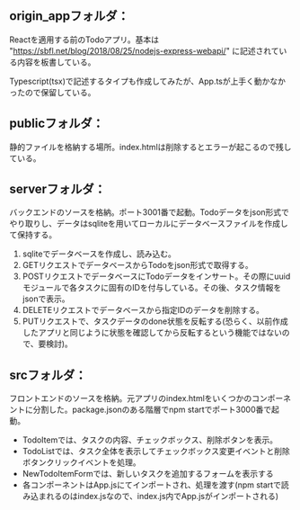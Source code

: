 ## origin_appフォルダ：
Reactを適用する前のTodoアプリ。基本は "https://sbfl.net/blog/2018/08/25/nodejs-express-webapi/" に記述されている内容を板書している。  

Typescript(tsx)で記述するタイプも作成してみたが、App.tsが上手く動かなかったので保留している。


## publicフォルダ：
静的ファイルを格納する場所。index.htmlは削除するとエラーが起こるので残している。


## serverフォルダ：
バックエンドのソースを格納。ポート3001番で起動。Todoデータをjson形式でやり取りし、データはsqliteを用いてローカルにデータベースファイルを作成して保持する。  
 1. sqliteでデータベースを作成し、読み込む。  
 2. GETリクエストでデータベースからTodoをjson形式で取得する。  
 3. POSTリクエストでデータベースにTodoデータをインサート。その際にuuidモジュールで各タスクに固有のIDを付与している。その後、タスク情報をjsonで表示。  
 4. DELETEリクエストでデータベースから指定IDのデータを削除する。  
 5. PUTリクエストで、タスクデータのdone状態を反転する(恐らく、以前作成したアプリと同じように状態を確認してから反転するという機能ではないので、要検討)。  


## srcフォルダ：
フロントエンドのソースを格納。元アプリのindex.htmlをいくつかのコンポーネントに分割した。package.jsonのある階層でnpm startでポート3000番で起動。  
 * TodoItemでは、タスクの内容、チェックボックス、削除ボタンを表示。  
 * TodoListでは、タスク全体を表示してチェックボックス変更イベントと削除ボタンクリックイベントを処理。  
 * NewTodoItemFormでは、新しいタスクを追加するフォームを表示する  
 * 各コンポーネントはApp.jsにてインポートされ、処理を渡す(npm startで読み込まれるのはindex.jsなので、index.js内でApp.jsがインポートされる)  











